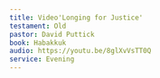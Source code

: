 ```yaml
---
title: Video'Longing for Justice'  
testament: Old
pastor: David Puttick
book: Habakkuk
audio: https://youtu.be/8glXvVsTT0Q
service: Evening
---
```

